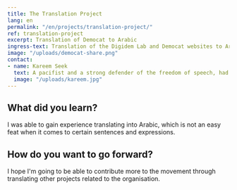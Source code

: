 ```yaml
---
title: The Translation Project
lang: en
permalink: "/en/projects/translation-project/"
ref: translation-project
excerpt: Translation of Democat to Arabic
ingress-text: Translation of the Digidem Lab and Democat websites to Arabic.
image: "/uploads/democat-share.png"
contact:
- name: Kareem Seek
  text: A pacifist and a strong defender of the freedom of speech, had to flee my homeland so I won't get dragged into the war back home, my goal for the moment is to get into college by the end of the year!
  image: "/uploads/kareem.jpg"
---
```


## What did you learn?
I was able to gain experience translating into Arabic, which is not an easy feat when it comes to certain sentences and expressions.

## How do you want to go forward?
I hope I'm going to be able to contribute more to the movement through translating other projects related to the organisation.

